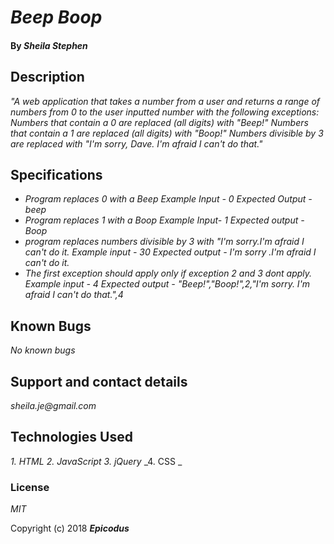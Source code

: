 # _Beep Boop_

#### By _**Sheila Stephen**_

## Description

_"A web application that takes a number from a user and returns a range of numbers from 0 to the user inputted number with the following exceptions: Numbers that contain a 0 are replaced (all digits) with "Beep!" Numbers that contain a 1 are replaced (all digits) with "Boop!" Numbers divisible by 3 are replaced with "I'm sorry, Dave. I'm afraid I can't do that."_

## Specifications

* _Program replaces 0 with a Beep
Example Input - 0
Expected Output - beep_
* _Program replaces 1 with a Boop
Example Input- 1
Expected output - Boop_
* _program replaces numbers divisible by 3 with "I'm sorry.I'm afraid I can't do it.
Example input - 30
Expected output - I'm sorry .I'm afraid I can't do it._
* _The first exception should apply only if exception 2 and 3 dont apply.
Example input - 4
Expected output -  "Beep!","Boop!",2,"I'm sorry. I'm afraid I can't do that.",4_


## Known Bugs

_No known bugs_

## Support and contact details

_sheila.je@gmail.com_

## Technologies Used

_1. HTML_
_2. JavaScript_
_3. jQuery_
_4. CSS _

### License

*MIT*

Copyright (c) 2018 _**Epicodus**_

